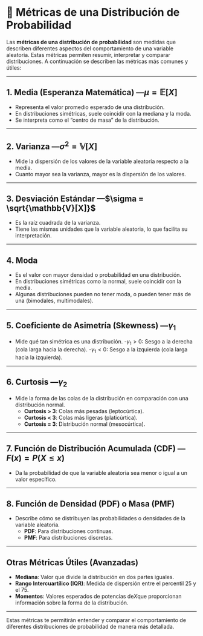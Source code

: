 # 📏 Métricas de una Distribución de Probabilidad

Las **métricas de una distribución de probabilidad** son medidas que describen diferentes aspectos del comportamiento de una variable aleatoria. Estas métricas permiten resumir, interpretar y comparar distribuciones. A continuación se describen las métricas más comunes y útiles:

---

## 1. **Media (Esperanza Matemática)** —$\mu = \mathbb{E}[X]$
- Representa el valor promedio esperado de una distribución.
- En distribuciones simétricas, suele coincidir con la mediana y la moda.
- Se interpreta como el “centro de masa” de la distribución.

---

## 2. **Varianza** —$\sigma^2 = \mathbb{V}[X]$
- Mide la dispersión de los valores de la variable aleatoria respecto a la media.
- Cuanto mayor sea la varianza, mayor es la dispersión de los valores.

---

## 3. **Desviación Estándar** —$\sigma = \sqrt{\mathbb{V}[X]}$
- Es la raíz cuadrada de la varianza.
- Tiene las mismas unidades que la variable aleatoria, lo que facilita su interpretación.

---

## 4. **Moda**
- Es el valor con mayor densidad o probabilidad en una distribución.
- En distribuciones simétricas como la normal, suele coincidir con la media.
- Algunas distribuciones pueden no tener moda, o pueden tener más de una (bimodales, multimodales).

---

## 5. **Coeficiente de Asimetría (Skewness)** —$\gamma_1$
- Mide qué tan simétrica es una distribución.
  -$\gamma_1 > 0$: Sesgo a la derecha (cola larga hacia la derecha).
  -$\gamma_1 < 0$: Sesgo a la izquierda (cola larga hacia la izquierda).

---

## 6. **Curtosis** —$\gamma_2$
- Mide la forma de las colas de la distribución en comparación con una distribución normal.
  - **Curtosis > 3**: Colas más pesadas (leptocúrtica).
  - **Curtosis < 3**: Colas más ligeras (platicúrtica).
  - **Curtosis = 3**: Distribución normal (mesocúrtica).

---

## 7. **Función de Distribución Acumulada (CDF)** —$F(x) = P(X \le x)$
- Da la probabilidad de que la variable aleatoria sea menor o igual a un valor específico.

---

## 8. **Función de Densidad (PDF) o Masa (PMF)**
- Describe cómo se distribuyen las probabilidades o densidades de la variable aleatoria.
  - **PDF**: Para distribuciones continuas.
  - **PMF**: Para distribuciones discretas.

---

## Otras Métricas Útiles (Avanzadas)

- **Mediana**: Valor que divide la distribución en dos partes iguales.
- **Rango Intercuartílico (IQR)**: Medida de dispersión entre el percentil 25 y el 75.
- **Momentos**: Valores esperados de potencias de$X$que proporcionan información sobre la forma de la distribución.

---

Estas métricas te permitirán entender y comparar el comportamiento de diferentes distribuciones de probabilidad de manera más detallada.

